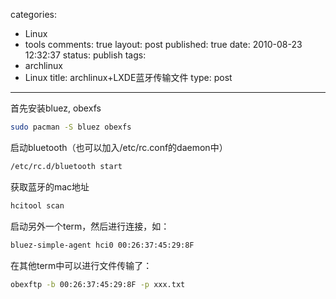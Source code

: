 categories: 
  - Linux
  - tools
comments: true
layout: post
published: true
date: 2010-08-23 12:32:37
status: publish
tags: 
  - archlinux
  - Linux
title: archlinux+LXDE蓝牙传输文件
type: post
---

首先安装bluez, obexfs

```sh
sudo pacman -S bluez obexfs
```

启动bluetooth（也可以加入/etc/rc.conf的daemon中）

```sh
/etc/rc.d/bluetooth start
```

获取蓝牙的mac地址

```sh
hcitool scan
```

启动另外一个term，然后进行连接，如：

```sh
bluez-simple-agent hci0 00:26:37:45:29:8F
```

在其他term中可以进行文件传输了：

```sh
obexftp -b 00:26:37:45:29:8F -p xxx.txt
```
